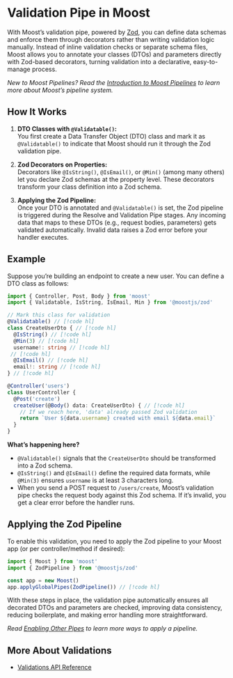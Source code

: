 # Validation Pipe in Moost

With Moost’s validation pipe, powered by [Zod](https://zod.dev/), you can define data schemas and enforce them through decorators rather than writing validation logic manually. Instead of inline validation checks or separate schema files, Moost allows you to annotate your classes (DTOs) and parameters directly with Zod-based decorators, turning validation into a declarative, easy-to-manage process.

*New to Moost Pipelines? Read the [Introduction to Moost Pipelines](/moost/pipes/) to learn more about Moost’s pipeline system.*

## How It Works

1. **DTO Classes with `@Validatable()`:**  
   You first create a Data Transfer Object (DTO) class and mark it as `@Validatable()` to indicate that Moost should run it through the Zod validation pipe.

2. **Zod Decorators on Properties:**  
   Decorators like `@IsString()`, `@IsEmail()`, or `@Min()` (among many others) let you declare Zod schemas at the property level. These decorators transform your class definition into a Zod schema.

3. **Applying the Zod Pipeline:**  
   Once your DTO is annotated and `@Validatable()` is set, the Zod pipeline is triggered during the Resolve and Validation Pipe stages. Any incoming data that maps to these DTOs (e.g., request bodies, parameters) gets validated automatically. Invalid data raises a Zod error before your handler executes.

## Example

Suppose you’re building an endpoint to create a new user. You can define a DTO class as follows:

```ts
import { Controller, Post, Body } from 'moost'
import { Validatable, IsString, IsEmail, Min } from '@moostjs/zod'

// Mark this class for validation
@Validatable() // [!code hl]
class CreateUserDto { // [!code hl]
  @IsString() // [!code hl]
  @Min(3) // [!code hl]
  username!: string // [!code hl]
 // [!code hl]
  @IsEmail() // [!code hl]
  email!: string // [!code hl]
} // [!code hl]

@Controller('users')
class UserController {
  @Post('create')
  createUser(@Body() data: CreateUserDto) { // [!code hl]
    // If we reach here, 'data' already passed Zod validation
    return `User ${data.username} created with email ${data.email}`
  }
}
```

**What’s happening here?**  
- `@Validatable()` signals that the `CreateUserDto` should be transformed into a Zod schema.
- `@IsString()` and `@IsEmail()` define the required data formats, while `@Min(3)` ensures `username` is at least 3 characters long.
- When you send a POST request to `/users/create`, Moost’s validation pipe checks the request body against this Zod schema. If it’s invalid, you get a clear error before the handler runs.

## Applying the Zod Pipeline

To enable this validation, you need to apply the Zod pipeline to your Moost app (or per controller/method if desired):

```ts
import { Moost } from 'moost'
import { ZodPipeline } from '@moostjs/zod'

const app = new Moost()
app.applyGlobalPipes(ZodPipeline()) // [!code hl]
```

With these steps in place, the validation pipe automatically ensures all decorated DTOs and parameters are checked, improving data consistency, reducing boilerplate, and making error handling more straightforward.

*Read [Enabling Other Pipes](/moost/pipes/#enabling-other-pipes) to learn more ways to apply a pipeline.*

## More About Validations

- [Validations API Reference](/validation/api)